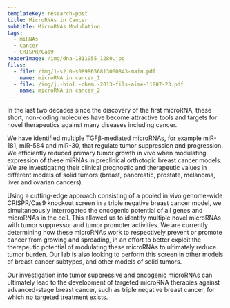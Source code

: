 ```yaml
---
templateKey: research-post
title: MicroRNAs in Cancer
subtitle: MicroRNAs Modulation
tags:
  - miRNAs
  - Cancer
  - CRISPR/Cas9
headerImage: /img/dna-1811955_1280.jpg
files:
  - file: /img/1-s2.0-s0898656813000843-main.pdf
    name: microRNA in cancer_1
  - file: /img/j.-biol.-chem.-2013-fils-aimé-11807-23.pdf
    name: microRNA in cancer_2
---
```

In the last two decades since the discovery of the first microRNA, these short, non-coding molecules have become attractive tools and targets for novel therapeutics against many diseases including cancer.

We have identified multiple TGFβ-mediated microRNAs, for example miR-181, miR-584 and miR-30, that regulate tumor suppression and progression. We efficiently reduced primary tumor growth in vivo when modulating expression of these miRNAs in preclinical orthotopic breast cancer models. We are investigating their clinical prognostic and therapeutic values in different models of solid tumors (breast, pancreatic, prostate, melanoma, liver and ovarian cancers).

Using a cutting-edge approach consisting of a pooled in vivo genome-wide CRISPR/Cas9 knockout screen in a triple negative breast cancer model, we simultaneously interrogated the oncogenic potential of all genes and microRNAs in the cell. This allowed us to identify multiple novel microRNAs with tumor suppressor and tumor promoter activities. We are currently determining how these microRNAs work to respectively prevent or promote cancer from growing and spreading, in an effort to better exploit the therapeutic potential of modulating these microRNAs to ultimately reduce tumor burden. Our lab is also looking to perform this screen in other models of breast cancer subtypes, and other models of solid tumors.

Our investigation into tumor suppressive and oncogenic microRNAs can ultimately lead to the development of targeted microRNA therapies against advanced-stage breast cancer, such as triple negative breast cancer, for which no targeted treatment exists.
